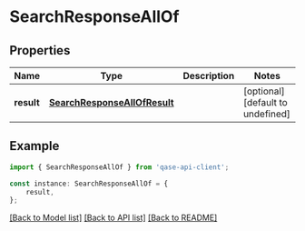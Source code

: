 # SearchResponseAllOf


## Properties

Name | Type | Description | Notes
------------ | ------------- | ------------- | -------------
**result** | [**SearchResponseAllOfResult**](SearchResponseAllOfResult.md) |  | [optional] [default to undefined]

## Example

```typescript
import { SearchResponseAllOf } from 'qase-api-client';

const instance: SearchResponseAllOf = {
    result,
};
```

[[Back to Model list]](../README.md#documentation-for-models) [[Back to API list]](../README.md#documentation-for-api-endpoints) [[Back to README]](../README.md)

